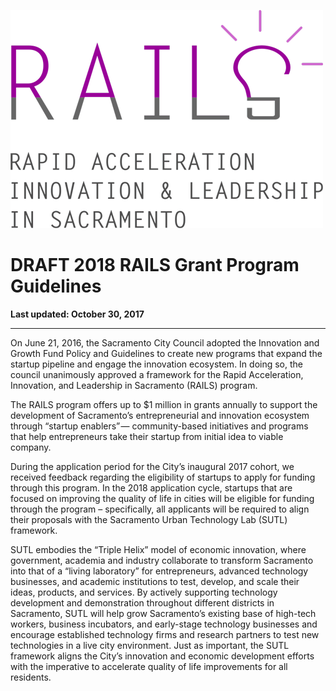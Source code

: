 ![](/assets/rails-logo.png)

# DRAFT **2018 RAILS Grant Program Guidelines**

**Last updated: October 30, 2017**

---

On June 21, 2016, the Sacramento City Council adopted the Innovation and Growth Fund Policy and Guidelines to create new programs that expand the startup pipeline and engage the innovation ecosystem. In doing so, the council unanimously approved a framework for the Rapid Acceleration, Innovation, and Leadership in Sacramento \(RAILS\) program.

The RAILS program offers up to $1 million in grants annually to support the development of Sacramento’s entrepreneurial and innovation ecosystem through “startup enablers” — community-based initiatives and programs that help entrepreneurs take their startup from initial idea to viable company.

During the application period for the City’s inaugural 2017 cohort, we received feedback regarding the eligibility of startups to apply for funding through this program. In the 2018 application cycle, startups that are focused on improving the quality of life in cities will be eligible for funding through the program – specifically, all applicants will be required to align their proposals with the Sacramento Urban Technology Lab \(SUTL\) framework.

SUTL embodies the “Triple Helix” model of economic innovation, where government, academia and industry collaborate to transform Sacramento into that of a “living laboratory” for entrepreneurs, advanced technology businesses, and academic institutions to test, develop, and scale their ideas, products, and services. By actively supporting technology development and demonstration throughout different districts in Sacramento, SUTL will help grow Sacramento’s existing base of high-tech workers, business incubators, and early-stage technology businesses and encourage established technology firms and research partners to test new technologies in a live city environment. Just as important, the SUTL framework aligns the City’s innovation and economic development efforts with the imperative to accelerate quality of life improvements for all residents.

